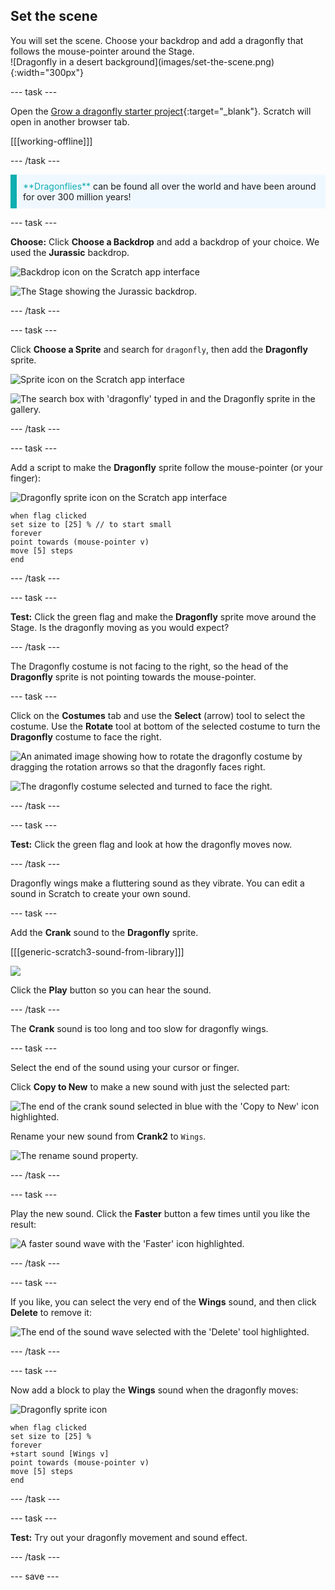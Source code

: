 ## Set the scene

<div style="display: flex; flex-wrap: wrap">
<div style="flex-basis: 200px; flex-grow: 1; margin-right: 15px;">
You will set the scene. Choose your backdrop and add a dragonfly that follows the mouse-pointer around the Stage.
</div>
<div>
![Dragonfly in a desert background](images/set-the-scene.png){:width="300px"}
</div>
</div>

--- task ---

Open the [Grow a dragonfly starter project](https://scratch.mit.edu/projects/535695413/editor){:target="_blank"}. Scratch will open in another browser tab.

[[[working-offline]]]

--- /task ---

<p style="border-left: solid; border-width:10px; border-color: #0faeb0; background-color: aliceblue; padding: 10px;">
<span style="color: #0faeb0">**Dragonflies**</span> can be found all over the world and have been around for over 300 million years!</p>

--- task ---

**Choose:** Click **Choose a Backdrop** and add a backdrop of your choice. We used the **Jurassic** backdrop.

![Backdrop icon on the Scratch app interface](images/choose-backdrop-icon.png)

![The Stage showing the Jurassic backdrop.](images/Jurassic-backdrop.png)

--- /task ---

--- task ---

Click **Choose a Sprite** and search for `dragonfly`, then add the **Dragonfly** sprite.

![Sprite icon on the Scratch app interface](images/choose-sprite-icon.png)

![The search box with 'dragonfly' typed in and the Dragonfly sprite in the gallery.](images/dragonfly-search.png)

--- /task ---

--- task ---

Add a script to make the **Dragonfly** sprite follow the mouse-pointer (or your finger):

![Dragonfly sprite icon on the Scratch app interface](images/dragonfly-icon.png)

```blocks3
when flag clicked
set size to [25] % // to start small
forever
point towards (mouse-pointer v)
move [5] steps
end
```
--- /task ---

--- task ---

**Test:** Click the green flag and make the **Dragonfly** sprite move around the Stage. Is the dragonfly moving as you would expect?

--- /task ---

The Dragonfly costume is not facing to the right, so the head of the **Dragonfly** sprite is not pointing towards the mouse-pointer.

--- task ---

Click on the **Costumes** tab and use the **Select** (arrow) tool to select the costume. Use the **Rotate** tool at bottom of the selected costume to turn the **Dragonfly** costume to face the right.

![An animated image showing how to rotate the dragonfly costume by dragging the rotation arrows so that the dragonfly faces right.](images/rotated-costume.gif)

![The dragonfly costume selected and turned to face the right.](images/rotated-costume.png)

--- /task ---

--- task ---

**Test:** Click the green flag and look at how the dragonfly moves now.

--- /task ---

Dragonfly wings make a fluttering sound as they vibrate. You can edit a sound in Scratch to create your own sound.

--- task ---

Add the **Crank** sound to the **Dragonfly** sprite.

[[[generic-scratch3-sound-from-library]]]

![](images/crank-sound-editor.png)

Click the **Play** button so you can hear the sound.

--- /task ---

The **Crank** sound is too long and too slow for dragonfly wings.

--- task ---

Select the end of the sound using your cursor or finger.

Click **Copy to New** to make a new sound with just the selected part:

![The end of the crank sound selected in blue with the 'Copy to New' icon highlighted.](images/crank-copy-end.png)

Rename your new sound from **Crank2** to `Wings`.

![The rename sound property.](images/crank-wings-sound.png) 

--- /task ---

--- task ---

Play the new sound. Click the **Faster** button a few times until you like the result:

![A faster sound wave with the 'Faster' icon highlighted.](images/wings-faster.png)

--- /task ---

--- task ---

If you like, you can select the very end of the **Wings** sound, and then click **Delete** to remove it:

![The end of the sound wave selected with the 'Delete' tool highlighted.](images/wings-shorter.png)

--- /task ---

--- task ---

Now add a block to play the **Wings** sound when the dragonfly moves:

![Dragonfly sprite icon](images/dragonfly-icon.png)

```blocks3
when flag clicked
set size to [25] %
forever
+start sound [Wings v]
point towards (mouse-pointer v)
move [5] steps
end
```
--- /task ---

--- task ---

**Test:** Try out your dragonfly movement and sound effect.

--- /task ---

--- save ---
